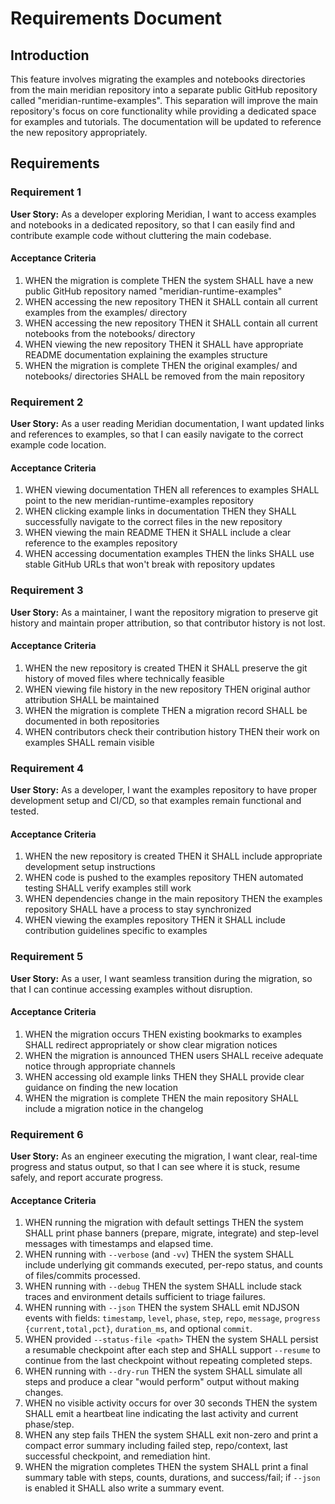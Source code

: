 # Requirements Document

## Introduction

This feature involves migrating the examples and notebooks directories from the main meridian repository into a separate public GitHub repository called "meridian-runtime-examples". This separation will improve the main repository's focus on core functionality while providing a dedicated space for examples and tutorials. The documentation will be updated to reference the new repository appropriately.

## Requirements

### Requirement 1

**User Story:** As a developer exploring Meridian, I want to access examples and notebooks in a dedicated repository, so that I can easily find and contribute example code without cluttering the main codebase.

#### Acceptance Criteria

1. WHEN the migration is complete THEN the system SHALL have a new public GitHub repository named "meridian-runtime-examples"
2. WHEN accessing the new repository THEN it SHALL contain all current examples from the examples/ directory
3. WHEN accessing the new repository THEN it SHALL contain all current notebooks from the notebooks/ directory
4. WHEN viewing the new repository THEN it SHALL have appropriate README documentation explaining the examples structure
5. WHEN the migration is complete THEN the original examples/ and notebooks/ directories SHALL be removed from the main repository

### Requirement 2

**User Story:** As a user reading Meridian documentation, I want updated links and references to examples, so that I can easily navigate to the correct example code location.

#### Acceptance Criteria

1. WHEN viewing documentation THEN all references to examples SHALL point to the new meridian-runtime-examples repository
2. WHEN clicking example links in documentation THEN they SHALL successfully navigate to the correct files in the new repository
3. WHEN viewing the main README THEN it SHALL include a clear reference to the examples repository
4. WHEN accessing documentation examples THEN the links SHALL use stable GitHub URLs that won't break with repository updates

### Requirement 3

**User Story:** As a maintainer, I want the repository migration to preserve git history and maintain proper attribution, so that contributor history is not lost.

#### Acceptance Criteria

1. WHEN the new repository is created THEN it SHALL preserve the git history of moved files where technically feasible
2. WHEN viewing file history in the new repository THEN original author attribution SHALL be maintained
3. WHEN the migration is complete THEN a migration record SHALL be documented in both repositories
4. WHEN contributors check their contribution history THEN their work on examples SHALL remain visible

### Requirement 4

**User Story:** As a developer, I want the examples repository to have proper development setup and CI/CD, so that examples remain functional and tested.

#### Acceptance Criteria

1. WHEN the new repository is created THEN it SHALL include appropriate development setup instructions
2. WHEN code is pushed to the examples repository THEN automated testing SHALL verify examples still work
3. WHEN dependencies change in the main repository THEN the examples repository SHALL have a process to stay synchronized
4. WHEN viewing the examples repository THEN it SHALL include contribution guidelines specific to examples

### Requirement 5

**User Story:** As a user, I want seamless transition during the migration, so that I can continue accessing examples without disruption.

#### Acceptance Criteria

1. WHEN the migration occurs THEN existing bookmarks to examples SHALL redirect appropriately or show clear migration notices
2. WHEN the migration is announced THEN users SHALL receive adequate notice through appropriate channels
3. WHEN accessing old example links THEN they SHALL provide clear guidance on finding the new location
4. WHEN the migration is complete THEN the main repository SHALL include a migration notice in the changelog

### Requirement 6

**User Story:** As an engineer executing the migration, I want clear, real-time progress and status output, so that I can see where it is stuck, resume safely, and report accurate progress.

#### Acceptance Criteria

1. WHEN running the migration with default settings THEN the system SHALL print phase banners (prepare, migrate, integrate) and step-level messages with timestamps and elapsed time.
2. WHEN running with `--verbose` (and `-vv`) THEN the system SHALL include underlying git commands executed, per-repo status, and counts of files/commits processed.
3. WHEN running with `--debug` THEN the system SHALL include stack traces and environment details sufficient to triage failures.
4. WHEN running with `--json` THEN the system SHALL emit NDJSON events with fields: `timestamp`, `level`, `phase`, `step`, `repo`, `message`, `progress {current,total,pct}`, `duration_ms`, and optional `commit`.
5. WHEN provided `--status-file <path>` THEN the system SHALL persist a resumable checkpoint after each step and SHALL support `--resume` to continue from the last checkpoint without repeating completed steps.
6. WHEN running with `--dry-run` THEN the system SHALL simulate all steps and produce a clear "would perform" output without making changes.
7. WHEN no visible activity occurs for over 30 seconds THEN the system SHALL emit a heartbeat line indicating the last activity and current phase/step.
8. WHEN any step fails THEN the system SHALL exit non-zero and print a compact error summary including failed step, repo/context, last successful checkpoint, and remediation hint.
9. WHEN the migration completes THEN the system SHALL print a final summary table with steps, counts, durations, and success/fail; if `--json` is enabled it SHALL also write a summary event.